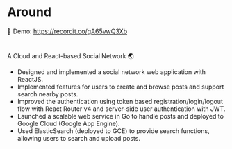 # Around
📸 Demo: https://recordit.co/gA65vwQ3Xb

#

A Cloud and React-based Social Network 🌏   	 				      
- Designed and implemented a social network web application with ReactJS.
- Implemented features for users to create and browse posts and support search nearby posts.
- Improved the authentication using token based registration/login/logout flow with React Router v4 and server-side user authentication with JWT. 
- Launched a scalable web service in Go to handle posts and deployed to Google Cloud (Google App Engine).
- Used ElasticSearch (deployed to GCE) to provide search functions, allowing users to search and upload posts.

